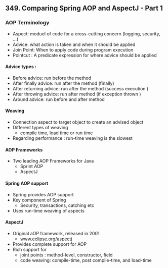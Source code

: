 ## 349. Comparing Spring AOP and AspectJ - Part 1

### AOP Terminology 
* Aspect: moduel of code for a cross-cutting concern (logging, security, ...)
* Advice: what action is taken and when it should be applied 
* Join Point: When to apply code during program execution 
* Pointcut : A predicate expression for where advice should be applied 

#### Advice types :
* Before advice: run before the method 
* After finally advice: run after the method (finally)
* After returning advice: run after the method (success execution ) 
* After throwing advice: run after method (if exception thrown ) 
* Around advice: run before and after method 

#### Weaving 
* Connection aspect to target object to create an advised object
* Different types of weaving 
  * compile time, load time or run time 
* Regarding performance : run-time weaving is the slowest 

#### AOP Frameworks 
* Two leading AOP Frameworks for Java
  * Sprint AOP 
  * AspectJ 

#### Spring AOP support 
* Spring provides AOP support 
* Key component of Spring 
  * Security, transactions, catching etc
* Uses run-time weaving of aspects 

#### AspectJ 
* Original aOP framework, released in 2001
  * www.eclipse.org/aspectj
* Provides complete support for AOP 
* Rich support for 
  * joint points : method-level, constructor, field
  * code weaving: compile-time, post compile-time, and load-time 
